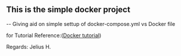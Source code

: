 ## This is the simple docker project
-- Giving aid on simple settup of docker-compose.yml vs Docker file

for Tutorial Reference:([Docker tutorial](https://youtu.be/6OxqiEeCvMI))

Regards:
    Jelius H.